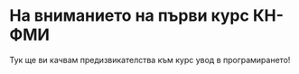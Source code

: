 # На вниманието на първи курс КН-ФМИ


Тук ще ви качвам предизвикателства към курс увод в програмирането!
